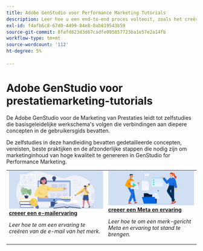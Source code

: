 ```yaml
---
title: Adobe GenStudio voor Performance Marketing Tutorials
description: Leer hoe u een end-to-end proces voltooit, zoals het creëren van een e-mailervaring, door GenStudio for Performance Marketing-zelfstudies te volgen.
exl-id: f4afb6c8-67d0-4499-84e8-0ab819543b59
source-git-commit: 8fafd823d3d67cadfe095857723ba1e57e2a14fb
workflow-type: tm+mt
source-wordcount: '112'
ht-degree: 5%

---
```


# Adobe GenStudio voor prestatiemarketing-tutorials

De Adobe GenStudio voor de Marketing van Prestaties leidt tot zelfstudies die basisgeleidelijke werkschema&#39;s volgen die verbindingen aan diepere concepten in de gebruikersgids bevatten.

De zelfstudies in deze handleiding bevatten gedetailleerde concepten, vereisten, beste praktijken en de afzonderlijke stappen die nodig zijn om marketinginhoud van hoge kwaliteit te genereren in GenStudio for Performance Marketing.

<table style="table-layout:fixed">
<td valign="top">
   <div>
      <a href="create-email-experience.md">
      <img alt="Ideeën, boeken, potlood, computer" src="../assets/card-create-assets.png">
      <strong> creeer een e-mailervaring </strong>
      </a>
   </div>
   <p>
      <em> Leer hoe te om een ervaring te creëren van de e-mail van het merk.</em>
   </p>
</td>
<td valign="top">
   <div>
      <a href="create-meta-ad.md">
      <img alt="Ideeën, boeken, potlood, computer" src="../assets/card-manage-content.png">
      <strong> creeer een Meta en ervaring </strong>
      </a>
   </div>
   <p>
      <em> Leer hoe te om een merk-gericht Meta en ervaring tot stand te brengen.</em>
   </p>
</td><!-- 
<td valign="top">
   <div>
      <a href="create-email-experience.md">
      <img alt="Ideas, books, pencil, computer" src="../assets/card-create-assets.png">
      <strong>Create an email experience</strong>
      </a>
   </div>
   <p>
      <em>Learn how to create an on-brand Email experience.</em>
   </p>
</td> -->
</table>

